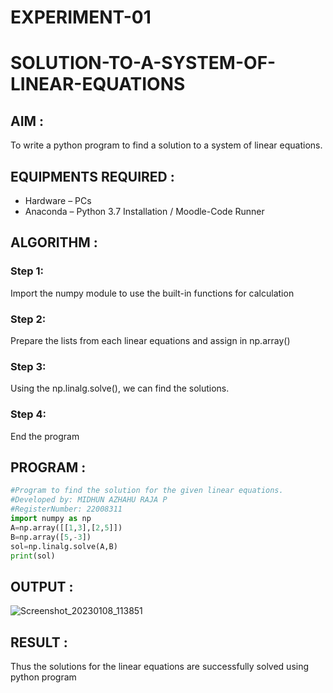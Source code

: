 # EXPERIMENT-01
# SOLUTION-TO-A-SYSTEM-OF-LINEAR-EQUATIONS
## AIM :

To write a python program to find a solution to a system of linear equations.

## EQUIPMENTS REQUIRED :
- Hardware – PCs  
-	Anaconda – Python 3.7 Installation / Moodle-Code Runner  

## ALGORITHM :  

### Step 1: 

Import the numpy module to use the built-in functions for calculation

### Step 2: 

Prepare the lists from each linear equations and assign in np.array()

### Step 3: 

Using the np.linalg.solve(), we can find the solutions.

### Step 4: 

End the program

## PROGRAM :

```python
#Program to find the solution for the given linear equations.  
#Developed by: MIDHUN AZHAHU RAJA P  
#RegisterNumber: 22008311  
import numpy as np  
A=np.array([[1,3],[2,5]])  
B=np.array([5,-3])  
sol=np.linalg.solve(A,B)  
print(sol)  
```
## OUTPUT :

![Screenshot_20230108_113851](https://user-images.githubusercontent.com/118054670/211192161-4cf6434c-9ebb-4bc4-a0d5-1d5f90da578b.png)

## RESULT : 

Thus the solutions for the linear equations are successfully solved using python program

